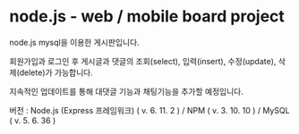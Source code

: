 # node.js - web / mobile board project

node.js mysql을 이용한 게시판입니다.

회원가입과 로그인 후 게시글과 댓글의 조회(select), 입력(insert), 수정(update), 삭제(delete)가 가능합니다.

지속적인 업데이트를 통해 대댓글 기능과 채팅기능을 추가할 예정입니다.

버전 : Node.js (Express 프레임워크) ( v. 6. 11. 2 ) / NPM ( v. 3. 10. 10 ) / MySQL ( v. 5. 6. 36 )
